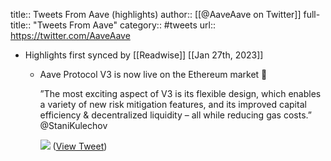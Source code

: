 title:: Tweets From Aave (highlights)
author:: [[@AaveAave on Twitter]]
full-title:: "Tweets From Aave"
category:: #tweets
url:: https://twitter.com/AaveAave

- Highlights first synced by [[Readwise]] [[Jan 27th, 2023]]
	- Aave Protocol V3 is now live on the Ethereum market 👻
	  
	  ”The most exciting aspect of V3 is its flexible design, which enables a variety of new risk mitigation features, and its improved capital efficiency & decentralized liquidity – all while reducing gas costs.” @StaniKulechov 
	  
	  ![](https://pbs.twimg.com/media/Fnd_jPQWYAAaeeL.jpg) ([View Tweet](https://twitter.com/AaveAave/status/1618903037761945601))